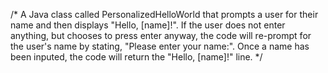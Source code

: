/* A Java class called PersonalizedHelloWorld that prompts a user for their name and then displays "Hello, [name]!". If the user does not enter anything, but chooses to press enter anyway, the code will re-prompt for the user's name by stating, "Please enter your name:". Once a name has been inputed, the code will return the "Hello, [name]!" line.
*/
